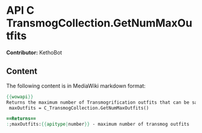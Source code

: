 # API C TransmogCollection.GetNumMaxOutfits

**Contributor:** KethoBot

## Content

The following content is in MediaWiki markdown format:

```mediawiki
{{wowapi}}
Returns the maximum number of Transmogrification outfits that can be saved by the player.
 maxOutfits = C_TransmogCollection.GetNumMaxOutfits()

==Returns==
:;maxOutfits:{{apitype|number}} - maximum number of transmog outfits
```